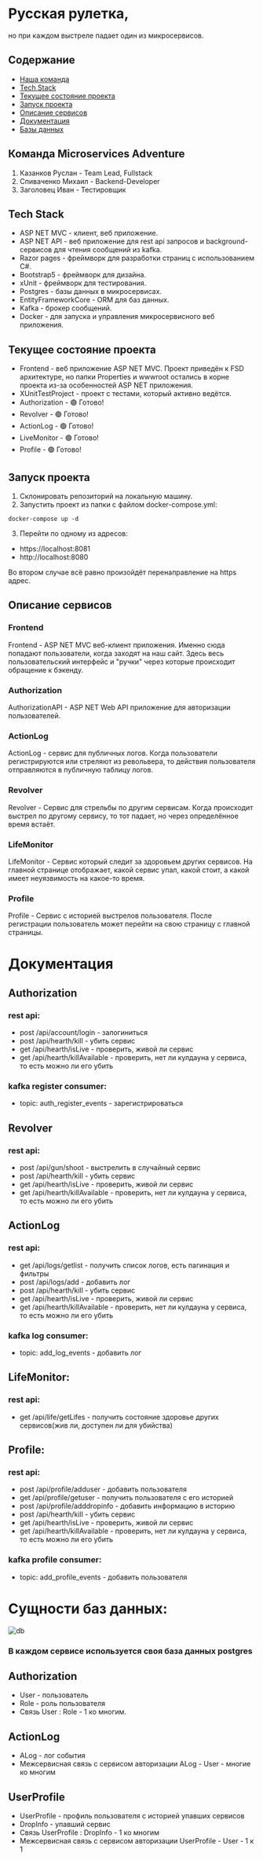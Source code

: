 # Русская рулетка,
 но при каждом выстреле падает один из микросервисов.

## Содержание
- [Наша команда](#команда-microservices-adventure)
- [Tech Stack](#tech-stack)
- [Текущее состояние проекта](#текущее-состояние-проекта)
- [Запуск проекта](#запуск-проекта)
- [Описание сервисов](#описание-сервисов)
- [Документация](#документация)
- [Базы данных](#базы-данных)

## Команда Microservices Adventure
1. Казанков Руслан - Team Lead, Fullstack
2. Спиваченко Михаил - Backend-Developer
3. Заголовец Иван - Тестировщик

## Tech Stack
- ASP NET MVC - клиент, веб приложение.
- ASP NET API - веб приложение для rest api запросов и background-сервисов для чтения сообщений из kafka.
- Razor pages - фреймворк для разработки страниц с использованием C#.
- Bootstrap5 - фреймворк для дизайна.
- xUnit - фреймворк для тестирования.
- Postgres - базы данных в микросервисах.
- EntityFrameworkCore - ORM для баз данных.
- Kafka - брокер сообщений.
- Docker - для запуска и управления микросервисного веб приложения.
  
## Текущее состояние проекта
- Frontend - веб приложение ASP NET MVC. Проект приведён к FSD архитектуре, но папки Properties и wwwroot остались в корне проекта из-за особенностей ASP NET приложения.
- XUnitTestProject - проект с тестами, который активно ведётся.
- Authorization - 🟢 Готово!
- Revolver - 🟢 Готово!
- ActionLog - 🟢 Готово!
- LiveMonitor - 🟢 Готово!
- Profile - 🟢 Готово!
  
## Запуск проекта
1. Склонировать репозиторий на локальную машину.
2. Запустить проект из папки с файлом docker-compose.yml:
```
docker-compose up -d
```
3. Перейти по одному из адресов:
- https://localhost:8081
- http://localhost:8080

Во втором случае всё равно произойдёт перенаправление на https адрес.

## Описание сервисов
### **Frontend**
Frontend - ASP NET MVC веб-клиент приложения. Именно сюда попадают пользователи, когда заходят на наш сайт. Здесь весь пользовательский интерфейс и "ручки" через которые происходит обращение к бэкенду.
### **Authorization**
AuthorizationAPI - ASP NET Web API приложение для авторизации пользователей.
### **ActionLog**
ActionLog - сервис для публичных логов. Когда пользователи регистрируются или стреляют из револьвера, то действия пользователя отправляются в публичную таблицу логов.
### **Revolver**
Revolver - Сервис для стрельбы по другим сервисам. Когда происходит выстрел по другому сервису, то тот падает, но через определённое время встаёт.
### **LifeMonitor**
LifeMonitor - Сервис который следит за здоровьем других сервисов. На главной странице отображает, какой сервис упал, какой стоит, а какой имеет неуязвимость на какое-то время.
### **Profile**
Profile - Сервис с историей выстрелов пользователя. После регистрации пользователь может перейти на свою страницу с главной страницы.

# Документация
## Authorization
### rest api:
- post /api/account/login - залогиниться
- post /api/hearth/kill - убить сервис
- get /api/hearth/isLive - проверить, живой ли сервис
- get /api/hearth/killAvailable - проверить, нет ли кулдауна у сервиса, то есть можно ли его убить

### kafka register consumer:
- topic: auth_register_events - зарегистрироваться

## Revolver
### rest api:
- post /api/gun/shoot - выстрелить в случайный сервис
- post /api/hearth/kill - убить сервис
- get /api/hearth/isLive - проверить, живой ли сервис
- get /api/hearth/killAvailable - проверить, нет ли кулдауна у сервиса, то есть можно ли его убить

## ActionLog
### rest api:
- get /api/logs/getlist - получить список логов, есть пагинация и фильтры
- post /api/logs/add - добавить лог
- post /api/hearth/kill - убить сервис
- get /api/hearth/isLive - проверить, живой ли сервис
- get /api/hearth/killAvailable - проверить, нет ли кулдауна у сервиса, то есть можно ли его убить

### kafka log consumer:
- topic: add_log_events - добавить лог

## LifeMonitor:
### rest api:
- get /api/life/getLifes - получить состояние здоровье других сервисов(жив ли, доступен ли для убийства)

## Profile:
### rest api:
- post /api/profile/adduser - добавить пользователя
- get /api/profile/getuser - получить пользователя с его историей
- post /api/profile/adddropinfo - добавить информацию в историю
- post /api/hearth/kill - убить сервис
- get /api/hearth/isLive - проверить, живой ли сервис
- get /api/hearth/killAvailable - проверить, нет ли кулдауна у сервиса, то есть можно ли его убить

### kafka profile consumer:
- topic: add_profile_events - добавить пользователя

# Сущности баз данных:
![db](bbrrb.png)
### В каждом сервисе используется своя база данных postgres
## Authorization
- User - пользователь
- Role - роль пользователя 
- Связь User : Role - 1 ко многим.

## ActionLog
- ALog - лог события
- Межсервисная связь с сервисом авторизации ALog - User - многие ко многим

## UserProfile
- UserProfile - профиль пользователя с историей упавших сервисов
- DropInfo - упавший сервис
- Связь UserProfile : DropInfo - 1 ко многим
- Межсервисная связь с сервисом авторизации UserProfile - User - 1 к 1
